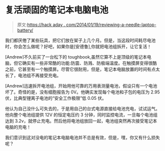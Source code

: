 # 复活顽固的笔记本电脑电池

> 原文:[https://hack aday . com/2014/01/19/reviewing-a-needle-laptop-battery/](https://hackaday.com/2014/01/19/reviving-a-stubborn-laptop-battery/)

我们都厌倦了某些玩具，把它们放在架子上几个月。但是，当这段时间耗尽电池时，你会怎么做呢？好吧，如果你是[安德鲁],你就把电池组拆开，让它复活！

[Andrew]不久前买了一台松下的 toughbook,虽然它算不上是顶级的笔记本电脑，但它确实有一些非常酷的功能:防震、防溅、防极端温度。在触摸屏变得很酷之前，它甚至有一个触摸屏。尽管它很耐用，但是，笔记本电脑放置的时间有点太长了，电池组不再接受充电。

[Andrew]迅速拆开电池组，开始用他可靠的万用表测量电池，假设只有一个电池坏了。奇怪的是，没有细胞报告为 0V。他确实发现每个电池和子包的电压为 2.95 伏，比典型锂离子电池的“安全工作极限”低 0.05 伏。

他认为自己没什么可失去的，于是用自己的台式电源直接给电池充电，试试运气。他向整个电池组提供 12V 的恒定电压约 3 分钟，同时监控电流，一旦每个电池组达到 3.2v，就停止充电。然后他将电池组放回一起，电池组突然再次接受笔记本电脑的充电！

我们意识到这对没电的笔记本电脑电池并不总是有效，但是，嘿，你又有什么损失呢？